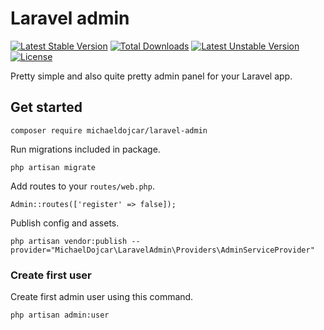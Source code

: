 # Laravel admin

[![Latest Stable Version](https://poser.pugx.org/michaeldojcar/laravel-admin/v)](//packagist.org/packages/michaeldojcar/laravel-admin) [![Total Downloads](https://poser.pugx.org/michaeldojcar/laravel-admin/downloads)](//packagist.org/packages/michaeldojcar/laravel-admin) [![Latest Unstable Version](https://poser.pugx.org/michaeldojcar/laravel-admin/v/unstable)](//packagist.org/packages/michaeldojcar/laravel-admin) [![License](https://poser.pugx.org/michaeldojcar/laravel-admin/license)](//packagist.org/packages/michaeldojcar/laravel-admin)

Pretty simple and also quite pretty admin panel for your Laravel app.

## Get started

```
composer require michaeldojcar/laravel-admin
```

Run migrations included in package.
```
php artisan migrate
```

Add routes to your `routes/web.php`.
```
Admin::routes(['register' => false]);
```


Publish config and assets.
```
php artisan vendor:publish --provider="MichaelDojcar\LaravelAdmin\Providers\AdminServiceProvider"
```

### Create first user
Create first admin user using this command.
```
php artisan admin:user
```